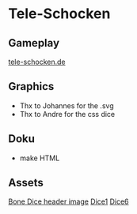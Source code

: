 # Tele-Schocken

## Gameplay

[tele-schocken.de](http://tele-schocken.de)

## Graphics

* Thx to Johannes for the .svg
* Thx to Andre for the css dice

## Doku

* make HTML

## Assets

[Bone Dice header image](https://www.si.edu/object/bone-dice:nmah_860557)
[Dice1](https://pixabay.com/de/vectors/w%C3%BCrfel-walzen-werfen-eine-punkt-312625/)
[Dice6](https://pixabay.com/de/vectors/w%C3%BCrfel-sechs-augen-spielen-gl%C3%BCck-310333/)
